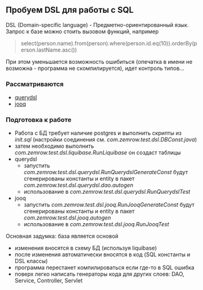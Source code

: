 ## Пробуем DSL для работы с SQL
DSL (Domain-specific language) - Предметно-ориентированный язык. Запрос к базе можно стоить вызовом функций, например 
> select(person.name).from(person).where(person.id.eq(10)).orderBy(person.lastName.asc())

При этом уменьшается возможность ошибиться (опечатка в имени не возможна - программа не скомпилируется), идет контроль типов...

### Рассматриваются                                                                                                                        
* [querydsl](http://www.querydsl.com/)
* [jooq](https://www.jooq.org/)  

### Подготовка к работе
* Работа с БД требует наличие postgres и выполнить скрипты из _init.sql_ (настройки соединения см. _com.zemrow.test.dsl.DBConst.java_)
* затем необходимо выполнить _com.zemrow.test.dsl.liquibase.RunLiquibase_ он создаст таблицы
* querydsl
  * запустить _com.zemrow.test.dsl.querydsl.RunQuerydslGenerateConst_ будут сгенерированы константы и entity в пакет _com.zemrow.test.dsl.querydsl.dao.autogen_
  * использование в _com.zemrow.test.dsl.querydsl.RunQuerydslTest_
* jooq
  * запустить _com.zemrow.test.dsl.jooq.RunJooqGenerateConst_ будут сгенерированы константы и entity в пакет _com.zemrow.test.dsl.jooq.autogen_
  * использование в _com.zemrow.test.dsl.jooq.RunJooqTest_

Основная задумка: база является основой
* изменения вносятся в схему БД (используя liquibase)
* после изменения автоматически вносятся в код (SQL константы и DSL классы)
* программа перестанет компилироваться если где-то в SQL ошибка
* поверх легко написать генераторы кода для других слоев: DAO, Service, Controller, Servlet